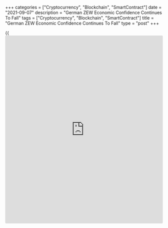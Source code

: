 +++
categories = ["Cryptocurrency", "Blockchain", "SmartContract"]
date = "2021-09-07"
description = "German ZEW Economic Confidence Continues To Fall"
tags = ["Cryptocurrency", "Blockchain", "SmartContract"]
title = "German ZEW Economic Confidence Continues To Fall"
type = "post"
+++

{{<iframe id="large-banner" src="https://www.bounty.group/#slide=8.0" width="100%" height="600" scrolling="no" style="border: 0px solid rgb(216, 221, 230); border-radius: 3px;">}}

German economic confidence weakened for the fourth consecutive month in
September as the global chip shortage as well as short supply of
construction materials weighed on profit expectations, survey results
from the ZEW - Leibniz Centre for European Economic Research showed
Tuesday.

The ZEW Indicator of Economic Sentiment for Germany fell more-than-
expected to 26.5 in September from 40.4 in August. The expected level
was 30.0.

The current reading suggests that over the next six months economic
growth will only slightly be higher than its current rate, the institute
said.

On the other hand, the current situation index improved by 2.6 points to
31.9 in September. The situation indicator has continuously increased
since February 2021. Nonetheless, the reading was below the economists'
forecast of 34.0.

Although financial market experts expect further improvements of the
economic situation over the next six months, the expected magnitude and
the dynamics of the improvements have decreased considerably, ZEW
President Achim Wambach said.

Wambach added that global chip shortage in the automobile sector and
shortage of building material in the construction sector have caused a
significant reduction in profit expectations for these sectors. This may
have had a negative effect on economic expectations.

Further, the survey showed that economic confidence in the euro area
also weakened for the fourth consecutive month in September. The
corresponding index declined 11.6 points to 31.1.

By contrast, the indicator for the current economic situation climbed
7.9 points to a level of 22.5 points in September.

Inflation expectations continued their decline. The inflation indicator
for the euro area plunged by 22.1 points to 20.1 in September. The
experts therefore expect inflation to decline over the next six months.

For comments and feedback [contact](https://www.playgroundfx.com/contact/): editorial@rtt[news](https://www.letsplayfx.com/blog/forex-news-website/).com

[Economic News][1]

 **What parts of the world are seeing the best (and worst) economic
performances lately? Click[here][2] to check out our [Econ Scorecard][2]
and find out! See up-to-the-moment [ranking](https://www.playgroundfx.com/blog/crypto-exchange-ranking/)s for the best and worst
performers in [GDP][3], [unemployment rate][4], [inflation][5] and much
more.**

   1. www.rtt[news](https://www.letsplayfx.com/blog/forex-news-website/).com/Content/EconomicNews.aspx
   2. www.rtt[news](https://www.letsplayfx.com/blog/forex-news-website/).com/economic-scorecard/world-rank/retail-sales/highest-performance.aspx
   3. www.rtt[news](https://www.letsplayfx.com/blog/forex-news-website/).com/economic-scorecard/world-rank/GDP/highest-performance.aspx
   4. www.rtt[news](https://www.letsplayfx.com/blog/forex-news-website/).com/economic-scorecard/world-rank/unemployment-rate/lowest-performance.aspx
   5. www.rtt[news](https://www.letsplayfx.com/blog/forex-news-website/).com/economic-scorecard/world-rank/CPI/highest-performance.aspx